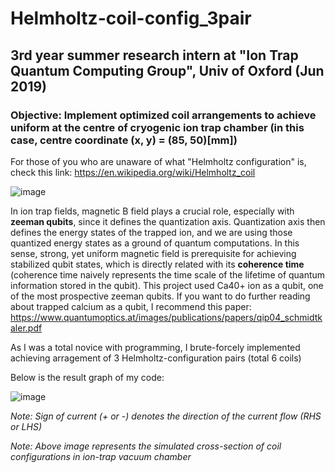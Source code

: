 # Helmholtz-coil-config_3pair
## 3rd year summer research intern at "Ion Trap Quantum Computing Group", Univ of Oxford (Jun 2019)
### Objective: Implement optimized coil arrangements to achieve uniform at the centre of cryogenic ion trap chamber (in this case, centre coordinate (x, y) = (85, 50)[mm])

For those of you who are unaware of what "Helmholtz configuration" is, check this link: https://en.wikipedia.org/wiki/Helmholtz_coil

![image](https://user-images.githubusercontent.com/82307352/158952302-1df0de7a-6be6-49aa-be06-88fb2bb85f23.png)


In ion trap fields, magnetic B field plays a crucial role, especially with **zeeman qubits**, since it defines the quantization axis. Quantization axis then defines the energy states of the trapped ion, and we are using those quantized energy states as a ground of quantum computations. In this sense, strong, yet uniform magnetic field is prerequisite for achieving stabilized qubit states, which is directly related with its **coherence time** (coherence time naively represents the time scale of the lifetime of quantum information stored in the qubit). This project used Ca40+ ion as a qubit, one of the most prospective zeeman qubits.
If you want to do further reading about trapped calcium as a qubit, I recommend this paper: https://www.quantumoptics.at/images/publications/papers/qip04_schmidtkaler.pdf

As I was a total novice with programming, I brute-forcely implemented achieving arragement of 3 Helmholtz-configuration pairs (total 6 coils) 

Below is the result graph of my code:

![image](https://user-images.githubusercontent.com/82307352/158949061-cff88487-cb85-4e96-a518-842a22f66e38.png)

*Note: Sign of current (+ or -) denotes the direction of the current flow (RHS or LHS)*

*Note: Above image represents the simulated cross-section of coil configurations in ion-trap vacuum chamber*
